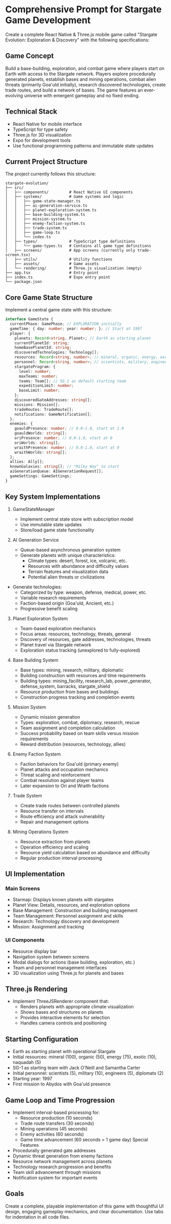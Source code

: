 # Comprehensive Prompt for Stargate Game Development
Create a complete React Native & Three.js mobile game called "Stargate Evolution: Exploration &
Discovery" with the following specifications:

## Game Concept
Build a base-building, exploration, and combat game where players start on Earth with access to the Stargate network. Players explore procedurally generated planets, establish bases and mining operations, combat alien threats (primarily Goa'uld initially), research discovered technologies, create trade routes, and build a network of bases. The game features an ever-evolving universe with emergent gameplay and no fixed ending.

## Technical Stack
* React Native for mobile interface
* TypeScript for type safety
* Three.js for 3D visualization
* Expo for development tools
* Use functional programming patterns and immutable state updates

## Current Project Structure
The project currently follows this structure:

```
stargate-evolution/
├── src/
│   ├── components/         # React Native UI components
│   ├── systems/            # Game systems and logic
│   │   ├── game-state-manager.ts
│   │   ├── ai-generation-service.ts
│   │   ├── planet-exploration-system.ts
│   │   ├── base-building-system.ts
│   │   ├── mission-system.ts
│   │   ├── enemy-faction-system.ts
│   │   ├── trade-system.ts
│   │   ├── game-loop.ts
│   │   └── index.ts
│   ├── types/              # TypeScript type definitions
│   │   └── game-types.ts   # Contains all game type definitions
│   ├── screens/            # App screens (currently only trade-screen.tsx)
│   ├── utils/              # Utility functions
│   ├── assets/             # Game assets
│   └── rendering/          # Three.js visualization (empty)
├── app.tsx                 # Entry point
├── index.ts                # Expo entry point
└── package.json
```

## Core Game State Structure
Implement a central game state with this structure:
```typescript
interface GameState {
  currentPhase: GamePhase; // EXPLORATION initially
  gameTime: { day: number; year: number; }; // Start at 1997
  player: {
    planets: Record<string, Planet>; // Earth as starting planet
    currentPlanetId: string;
    homeBasePlanetId: string;
    discoveredTechnologies: Technology[];
    resources: Record<string, number>; // mineral, organic, energy, exotic, naquadah
    personnel: Record<string, number>; // scientists, military, engineers, diplomats
    stargateProgram: {
      level: number;
      maxTeams: number;
      teams: Team[]; // SG-1 as default starting team
      expeditionLimit: number;
      baseLimit: number;
    };
    discoveredGateAddresses: string[];
    missions: Mission[];
    tradeRoutes: TradeRoute[];
    notifications: GameNotification[];
  };
  enemies: {
    goauldPresence: number; // 0.0-1.0, start at 1.0
    goauldWorlds: string[];
    oriPresence: number; // 0.0-1.0, start at 0
    oriWorlds: string[];
    wraithPresence: number; // 0.0-1.0, start at 0
    wraithWorlds: string[];
  };
  allies: Ally[];
  knownGalaxies: string[]; // "Milky Way" to start
  aiGenerationQueue: AIGenerationRequest[];
  gameSettings: GameSettings;
}
```

## Key System Implementations
1. GameStateManager
	* Implement central state store with subscription model
	* Use immutable state updates
	* Store/load game state functionality

2. AI Generation Service
	* Queue-based asynchronous generation system
	* Generate planets with unique characteristics:
		* Climate types: desert, forest, ice, volcanic, etc.
		* Resources with abundance and difficulty values
		* Terrain features and visualization data
		* Potential alien threats or civilizations
* Generate technologies:
    * Categorized by type: weapon, defense, medical, power, etc.
    * Variable research requirements
    * Faction-based origin (Goa'uld, Ancient, etc.)
    * Progressive benefit scaling

3. Planet Exploration System
	* Team-based exploration mechanics
	* Focus areas: resources, technology, threats, general
	* Discovery of resources, gate addresses, technologies, threats
	* Planet travel via Stargate network
	* Exploration status tracking (unexplored to fully-explored)

4. Base Building System
	* Base types: mining, research, military, diplomatic
	* Building construction with resources and time requirements
	* Building types: mining_facility, research_lab, power_generator, defense_system, barracks, stargate_shield
	* Resource production from bases and buildings
	* Construction progress tracking and completion events

5. Mission System
	* Dynamic mission generation
	* Types: exploration, combat, diplomacy, research, rescue
	* Team assignment and completion calculation
	* Success probability based on team skills versus mission requirements
	* Reward distribution (resources, technology, allies)

6. Enemy Faction System
	* Faction behaviors for Goa'uld (primary enemy)
	* Planet attacks and occupation mechanics
	* Threat scaling and reinforcement
	* Combat resolution against player teams
	* Later expansion to Ori and Wraith factions

7. Trade System
	* Create trade routes between controlled planets
	* Resource transfer on intervals
	* Route efficiency and attack vulnerability
	* Repair and management options

8. Mining Operations System
	* Resource extraction from planets
	* Operation efficiency and scaling
	* Resource yield calculation based on abundance and difficulty
	* Regular production interval processing

## UI Implementation
### Main Screens
* Starmap: Displays known planets with stargates
* Planet View: Details, resources, and exploration options
* Base Management: Construction and building management
* Team Management: Personnel assignment and skills
* Research: Technology discovery and development
* Mission: Assignment and tracking

### UI Components
* Resource display bar
* Navigation system between screens
* Modal dialogs for actions (base building, exploration, etc.)
* Team and personnel management interfaces
* 3D visualization using Three.js for planets and bases

## Three.js Rendering
  * Implement ThreeJSRenderer component that:
    * Renders planets with appropriate climate visualization
    * Shows bases and structures on planets
    * Provides interactive elements for selection
    * Handles camera controls and positioning

## Starting Configuration
* Earth as starting planet with operational Stargate
* Initial resources: mineral (100), organic (50), energy (75), exotic (10), naquadah (5)
* SG-1 as starting team with Jack O'Neill and Samantha Carter
* Initial personnel: scientists (5), military (10), engineers (5), diplomats (2)
* Starting year: 1997
* First mission to Abydos with Goa'uld presence

## Game Loop and Time Progression
* Implement interval-based processing for:
    * Resource production (10 seconds)
    * Trade route transfers (30 seconds)
    * Mining operations (45 seconds)
    * Enemy activities (60 seconds)
    * Game time advancement (60 seconds = 1 game day)
Special Features
* Procedurally generated gate addresses
* Dynamic threat generation from enemy factions
* Resource network management across planets
* Technology research progression and benefits
* Team skill advancement through missions
* Notification system for important events

## Goals
Create a complete, playable implementation of this game with thoughtful UI design,
engaging gameplay mechanics, and clear documentation. Use tabs for indentation in all code files.
